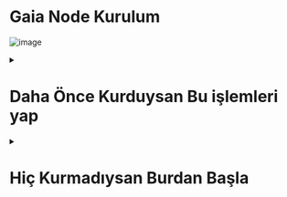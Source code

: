 # Gaia Node Kurulum 
![image](https://github.com/user-attachments/assets/54b74a74-5e0f-4f69-9ad7-483c4805b672)

<details>
  <summary> <h1>Daha Önce Kurduysan Bu işlemleri yap</summary> </h1>

## Kurulum

```console
# sırasıyla
gaianet stop
sudo kill -9 $(lsof -t -i:8080)
curl -sSfL 'https://github.com/GaiaNet-AI/gaianet-node/releases/latest/download/uninstall.sh' | bash
source /root/.bashrc

curl -sSfL 'https://github.com/GaiaNet-AI/gaianet-node/releases/latest/download/install.sh' | bash
source /root/.bashrc
gaianet init --config https://raw.githubusercontent.com/GaiaNet-AI/node-configs/main/qwen2-0.5b-instruct/config.json
# kurulumlar tamamlanana kadar bekleyin.
```
```console
# start edelim.
gaianet start

# node infoları
gaianet info
```

> [buradan](https://www.gaianet.ai/setting/nodes) node-info bilgilerinizi girip node'u ekleyin. Eskisinin yerine bunu kullanacağız.

<img width="397" alt="Ekran Resmi 2025-02-07 21 46 05" src="https://github.com/user-attachments/assets/45bd47ef-3aba-4141-baec-bbd03ca68aa4" />

> Kendi domainimize katılacağız (en düşük donanımı destekleyen tek bir domain var)

```console
gaianet stop
gaianet config --domain gaia.domains
gaianet init
gaianet start
```

> node ayarlarına [gidelim](https://www.gaianet.ai/setting/nodes)

> Görseldeki 3 noktaya tıklayıp join domain diyelim

<img width="424" alt="Ekran Resmi 2025-02-07 21 47 50" src="https://github.com/user-attachments/assets/a1de0b3e-1a80-498f-8bbc-0b373024173c" />

> rues yazıp domaini ekleyelim.

![image](https://github.com/user-attachments/assets/8c9fd6dc-b4dd-415b-87bf-e89db66bedf7)


> ChatGPT yerine [bu](https://www.gaianet.ai/chat?domain=ruesandora.gaia.domains&type=domain) botu kullanmak node puanınızı arttıracak.

> Kullanmadığımız zamanlarda da çalışması için oto text bot kuracağız.

#

> [Buradan](https://www.gaianet.ai/reward-summary) base ağına geçerek reeddem yapın EXP'leri.

<img width="1443" alt="Ekran Resmi 2025-02-07 21 50 23" src="https://github.com/user-attachments/assets/13309650-98fa-45db-8c3e-721c07092581" />

> Creditleri Consumed'e çevireceğiz.

> [Buradan](https://www.gaianet.ai/setting/gaia-api-keys) bir API key oluşturup saklayın keyi.

```console
curl -L -o gaiabot.py https://github.com/enzifiri/gaia-node/raw/main/gaiabot.py
screen -S gaia
python3 gaiabot.py

# akabinde CTRL A D ile çıkış yapabilirsiniz burdan.
```

> Refresh attıkca consumed artacak.

<img width="661" alt="Ekran Resmi 2025-02-07 21 52 10" src="https://github.com/user-attachments/assets/35c01933-f3ab-448e-b1ec-5b2dfea724a8" />

> Bu şekilde bir hesabınıza eklediğiniz kadar node eklersiniz.

> tokenininizin biteceğini unutmayın , expler önemli.


> Akabinde node puan artacak (24 saat sonra)

<img width="544" alt="Ekran Resmi 2025-02-07 21 55 26" src="https://github.com/user-attachments/assets/6157d573-2793-482c-9011-f125c7680aab" />

</details>



<details>
  <summary> <h1>Hiç Kurmadıysan Burdan Başla</summary> </h1>

## Kurulum

> Daha önce Gaia katılıp EXP'leri toplamıştık.

> Bu EXP'leri node'un çalışması için kredi olarak kullanacağız.

> [Buradan](https://gaianet.ai/reward?invite_code=RiFcz1) EXP'leri toplayabilirsiniz.

#

## Donanım

> CPU : 4 vCPU

> RAM : 8GB

#

## komutlar.

```console
# sırasıyla
sudo apt update && sudo apt upgrade -y
sudo apt install -y build-essential libssl-dev libffi-dev python3-dev python3-pip pip

curl -sSfL 'https://github.com/GaiaNet-AI/gaianet-node/releases/latest/download/install.sh' | bash
source /root/.bashrc

gaianet init --config https://raw.githubusercontent.com/GaiaNet-AI/node-configs/main/qwen2-0.5b-instruct/config.json
# kurulumlar tamamlanana kadar bekleyin.
```
```console
# start edelim.
gaianet start

# node infoları
gaianet info
```

> [buradan](https://www.gaianet.ai/setting/nodes) node-info bilgilerinizi girip node'u ekleyin.

<img width="397" alt="Ekran Resmi 2025-02-07 21 46 05" src="https://github.com/user-attachments/assets/45bd47ef-3aba-4141-baec-bbd03ca68aa4" />

> Kendi domainimize katılacağız (en düşük donanımı destekleyen tek bir domain var)

```console
gaianet stop
gaianet config --domain gaia.domains
gaianet init
gaianet start
```

> node ayarlarına [gidelim](https://www.gaianet.ai/setting/nodes)
 
> Görseldeki 3 noktaya tıklayıp join domain diyelim





<img width="424" alt="Ekran Resmi 2025-02-07 21 47 50" src="https://github.com/user-attachments/assets/a1de0b3e-1a80-498f-8bbc-0b373024173c" />

> rues yazıp domaini ekleyelim.

![image](https://github.com/user-attachments/assets/8c9fd6dc-b4dd-415b-87bf-e89db66bedf7)


> ChatGPT yerine [bu](https://www.gaianet.ai/chat?domain=ruesandora.gaia.domains&type=domain) botu kullanmak node puanınızı arttıracak.

> Kullanmadığımız zamanlarda da çalışması için oto text bot kuracağız.

#

> [Buradan](https://www.gaianet.ai/reward-summary) base ağına geçerek reeddem yapın EXP'leri.

<img width="1443" alt="Ekran Resmi 2025-02-07 21 50 23" src="https://github.com/user-attachments/assets/13309650-98fa-45db-8c3e-721c07092581" />

> Creditleri Consumed'e çevireceğiz.

> [Buradan](https://www.gaianet.ai/setting/gaia-api-keys) bir API key oluşturup saklayın keyi.

console skrin aciriq 
``` screen -S gaia ```

skripti yukleyirik
``` wget https://raw.githubusercontent.com/AzerChainToken/grass/refs/heads/main/1.py ```

skripi ise saliriq
``` python3 1.py ```

#  CTRL A D vurub skripti baglamadan cixa bilerik.
```

> Refresh attıkca consumed artacak.

<img width="661" alt="Ekran Resmi 2025-02-07 21 52 10" src="https://github.com/user-attachments/assets/35c01933-f3ab-448e-b1ec-5b2dfea724a8" />

> Bu şekilde bir hesabınıza eklediğiniz kadar node eklersiniz.

> tokenininizin biteceğini unutmayın , expler önemli.


> Akabinde node puan artacak (24 saat sonra)

<img width="544" alt="Ekran Resmi 2025-02-07 21 55 26" src="https://github.com/user-attachments/assets/6157d573-2793-482c-9011-f125c7680aab" />

</details>
